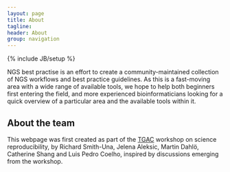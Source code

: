 ```yaml
---
layout: page
title: About
tagline: 
header: About
group: navigation
---
```

{% include JB/setup %}

NGS best practise is an effort to create a community-maintained collection of NGS workflows and best practice guidelines. As this is a fast-moving area with a wide range of available tools, we hope to help both beginners first entering the field, and more experienced bioinformaticians looking for a quick overview of a particular area and the available tools within it. 

## About the team

This webpage was first created as part of the [TGAC](http://www.tgac.ac.uk/) workshop on science reproducibility, by Richard Smith-Una, Jelena Aleksic, Martin Dahlö, Catherine Shang and Luis Pedro Coelho, inspired by discussions emerging from the workshop.
